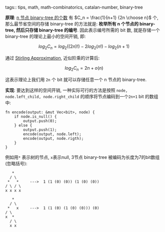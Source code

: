 tags:: tips, math, math-combinatorics, catalan-number, binary-tree


**原理**:
[n 节点 binary-tree 的个数](./n%20节点%20binary-tree%20的个数.md) 有 $C_n = \frac{1}{n+1} {2n \choose n}$ 个,
那么最节省空间的存储 binary-tree 的方法就是:
**枚举所有 n 个节点的 binary-tree, 然后只存储 binary-tree 的编号**.
因此表示编号所需的 bit 数, 就是存储一个 binary-tree 的理论上最小的空间开销, 即:

$$
log_2 C_n = log_2 ((2n)!) - 2 log_2 (n!) - log_2 (n+1)
$$

通过 [Stirling Approximation](https://en.wikipedia.org/wiki/Stirling%27s_approximation), 近似阶乘的计算后:

$$
log_2 C_n = 2n + o(n)
$$


这表示理论上我们用 `2n` 个 bit 就可以存储任意一个 n 节点的 binary-tree.

**实现**: 要达到这样的空间开销, 一种实际可行的方法是按照 `node, node.left_child, node.right_child` 的顺序将节点编码到一个`2n+1` bit 的数组中:

```
fn encode(output: &mut Vec<bit>, node) {
    if node.is_null() {
        output.push(0);
    } else {
        output.push(1);
        encode(output, node.left);
        encode(output, node.rigth);
    }
}
```

例如用`*` 表示树的节点, `x`表示null, 3节点 binary-tree 被编码为长度为7的bit数组(忽略括号):

```
   *
  / \
 *   *     --->  1 (1 (0) (0)) (1 (0) (0))
/ \ / \
x x x x

   *
  / \
 *   x     --->  1 (1 (0) (1 (0) (0))) (0)
/ \
x  *
  / \
  x x
```


<!--

```
C₀C₂    00..    000.
        010.    001.
        011.    01..
        1...    1...


C₁C₁    00..
        01..
        10..
        11..


C₂C₀    0...    0...
        100.    10..
        101.    110.
        11..    111.


```
-->

<!--

```
C₀C₂       0  0  .  .  .             0  0  0  .  .
           0  1  0  .  .             0  0  1  .  .
           0  1  1  .  .             0  1  .  .  .
           1  .  .  .  .             1  .  .  .  .


C₁C₁       0  0  .  .  .
           0  1  .  .  .
           1  0  .  .  .
           1  1  .  .  .


C₂C₀       0  .  .  .  .             0  .  .  .  .
           1  0  0  .  .             1  0  .  .  .
           1  0  1  .  .             1  1  0  .  .
           1  1  .  .  .             1  1  1  .  .
```

-->
